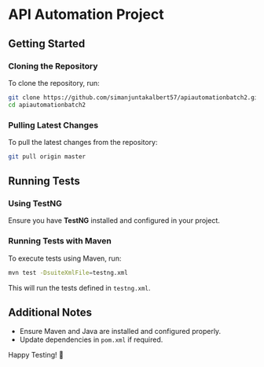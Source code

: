 # API Automation Project

## Getting Started

### Cloning the Repository

To clone the repository, run:

```sh
git clone https://github.com/simanjuntakalbert57/apiautomationbatch2.git
cd apiautomationbatch2
```

### Pulling Latest Changes

To pull the latest changes from the repository:

```sh
git pull origin master
```

## Running Tests

### Using TestNG

Ensure you have **TestNG** installed and configured in your project.

### Running Tests with Maven

To execute tests using Maven, run:

```sh
mvn test -DsuiteXmlFile=testng.xml
```

This will run the tests defined in `testng.xml`.

## Additional Notes

- Ensure Maven and Java are installed and configured properly.
- Update dependencies in `pom.xml` if required.

Happy Testing! 🚀


